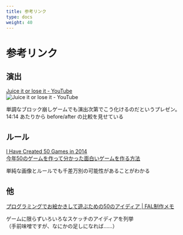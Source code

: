 ```yaml
---
title: 参考リンク
type: docs
weight: 40
---
```


# 参考リンク

## 演出

[Juice it or lose it - YouTube](https://www.youtube.com/watch?v=Fy0aCDmgnxg)  
![Juice it or lose it - YouTube](https://img.youtube.com/vi/Fy0aCDmgnxg/0.jpg)

単調なブロック崩しゲームでも演出次第でこう化けるのだというプレゼン。  
14:14 あたりから before/after の比較を見せている


## ルール

[I Have Created 50 Games in 2014](http://www.asahi-net.or.jp/~cs8k-cyu/blog/2014/12/12/games-in-2014/)  
[今年50のゲームを作って分かった面白いゲームを作る方法](http://aba.hatenablog.com/entry/20141223/p1)

単純な画像とルールでも千差万別の可能性があることがわかる


## 他

[プログラミングでお絵かきして遊ぶための50のアイディア | FAL制作メモ](https://www.fal-works.jp/entry/creative-coding-50-ideas)

ゲームに限らずいろいろなスケッチのアイディアを列挙  
（手前味噌ですが、なにかの足しになれば……）
